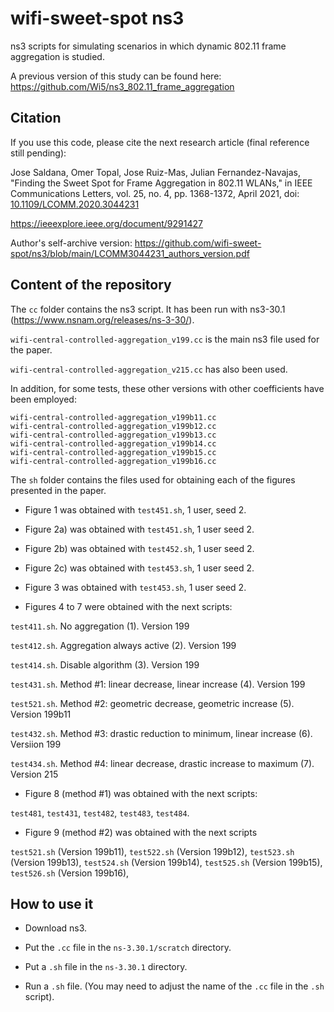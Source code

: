 # wifi-sweet-spot ns3
ns3 scripts for simulating scenarios in which dynamic 802.11 frame aggregation is studied.

A previous version of this study can be found here: https://github.com/Wi5/ns3_802.11_frame_aggregation


## Citation
If you use this code, please cite the next research article (final reference still pending):

Jose Saldana, Omer Topal, Jose Ruiz-Mas, Julian Fernandez-Navajas, "Finding the Sweet Spot for Frame Aggregation in 802.11 WLANs," in IEEE Communications Letters, vol. 25, no. 4, pp. 1368-1372, April 2021, doi: [10.1109/LCOMM.2020.3044231](https://doi.org/10.1109/LCOMM.2020.3044231)

https://ieeexplore.ieee.org/document/9291427

Author's self-archive version: https://github.com/wifi-sweet-spot/ns3/blob/main/LCOMM3044231_authors_version.pdf


## Content of the repository

The `cc` folder contains the ns3 script. It has been run with ns3-30.1 (https://www.nsnam.org/releases/ns-3-30/).

`wifi-central-controlled-aggregation_v199.cc` is the main ns3 file used for the paper.

`wifi-central-controlled-aggregation_v215.cc` has also been used.

In addition, for some tests, these other versions with other coefficients have been employed:
```
wifi-central-controlled-aggregation_v199b11.cc 
wifi-central-controlled-aggregation_v199b12.cc
wifi-central-controlled-aggregation_v199b13.cc
wifi-central-controlled-aggregation_v199b14.cc
wifi-central-controlled-aggregation_v199b15.cc
wifi-central-controlled-aggregation_v199b16.cc
```

The `sh` folder contains the files used for obtaining each of the figures presented in the paper.

- Figure 1 was obtained with `test451.sh`, 1 user, seed 2.

- Figure 2a) was obtained with `test451.sh`, 1 user seed 2.

- Figure 2b) was obtained with `test452.sh`, 1 user seed 2.

- Figure 2c) was obtained with `test453.sh`, 1 user seed 2.

- Figure 3 was obtained with `test453.sh`, 1 user seed 2.

- Figures 4 to 7 were obtained with the next scripts:

`test411.sh`. No aggregation (1). Version 199

`test412.sh`. Aggregation always active (2). Version 199

`test414.sh`. Disable algorithm (3). Version 199

`test431.sh`. Method #1: linear decrease, linear increase (4). Version 199

`test521.sh`. Method #2: geometric decrease, geometric increase (5). Version 199b11

`test432.sh`. Method #3: drastic reduction to minimum, linear increase (6). Versiion 199

`test434.sh`. Method #4: linear decrease, drastic increase to maximum (7). Version 215


- Figure 8 (method #1) was obtained with the next scripts:

`test481`, `test431`, `test482`, `test483`, `test484`.

- Figure 9 (method #2) was obtained with the next scripts

`test521.sh` (Version 199b11), `test522.sh` (Version 199b12), `test523.sh` (Version 199b13), `test524.sh` (Version 199b14), `test525.sh` (Version 199b15), `test526.sh` (Version 199b16), 

## How to use it

- Download ns3.

- Put the `.cc` file in the `ns-3.30.1/scratch` directory.

- Put a `.sh` file in the `ns-3.30.1` directory.

- Run a `.sh` file. (You may need to adjust the name of the `.cc` file in the `.sh` script).
